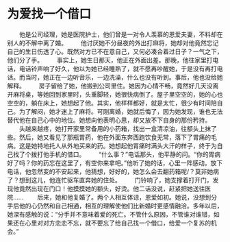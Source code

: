 # 为爱找一个借口
　　他是公司经理，她是医院护士，他们曾是一对令人羡慕的恩爱夫妻，不料却在别人的不解中离了婚。 
　　他讨厌她不分昼夜的外出打麻将，她却对他竟然忘记自己的生日伤透了心。既然对方已不在意自己，又何必凑合着过日子？一气之下，他们分了手。 
　　事实上，她生日那天，他正在外面出差。那晚，他往家里打电话，电话铃声响了好久，他以为她已经睡熟了，就不愿再吵醒她，于是没有再打电话。而当时，她正在一边听音乐，一边洗澡，什么也没有听到。事后，他也没给她解释。 
　　房子留给了她，他搬到公司里住。她因为心情不畅，竟然好几天没离开麻将桌，等她回到家里时，头重脚轻，她很快病倒了。屋子里空空的，她的心也空空的，躺在床上，她想起了他。其实，他样样都好，就是太忙，很少有时间陪自己。为了解闷，她才迷上了麻将。可刚离婚，她就后悔了，因为她发现，谁也无法替代他在自己心中的地位。她想向他表明心思，却又放不下自身的那份矜持。 
　　头越来越疼，她打开家里常备用的小药箱，找出一盒清凉油，往额头上抹了些。然后，她又看见了那瓶胃药，他在外面东奔西跑饮食无常，落下了胃痛的毛病。这是她特地托人从外地买来的药。她想起他胃痛时满头大汗的样子，终于为自己找了个拨打他手机的借口。 
　　“什么事？”电话那头，他平静的问。“你的胃病好了吗？你的药忘在这里了，有空你来拿吧。”他听了她的话，心里一阵感动。放下电话，他忽然变的不安起来，他猜想，好好的，她怎么会去翻药箱呢/？莫非她病了？想到这儿，他连忙驱车直奔她的住处。 
　　门铃响了，她支撑着打开门，发现他竟然出现在门口！他摸摸她的额头，好烫。他二话没说，赶紧把她送往医院…… 
　　后来，她和他复婚了。两个人相互体谅，恩爱如初。她说，没想到分手后他的心仍然和自己相通，相互的理解使他们比新婚时更感情融洽。多年以后，她深有感触的说：“分手并不意味着爱的死亡。不管什么原因，不管谁对谁错，如果还在心里对对方恋恋不忘，就不要忘了给自己找一个借口，给爱一个复苏的机会。”
 